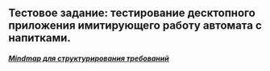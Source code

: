 ## Тестовое задание: тестирование десктопного приложения имитирующего работу автомата с напитками.

##### [Mindmap для структурирования требований](https://miro.com/app/board/uXjVKAc1GJY=/?share_link_id=8513037580 "Mindmap для структурирования требований")
